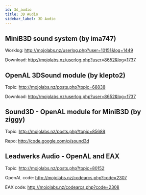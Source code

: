 ```yaml
---
id: 3d_audio
title: 3D Audio
sidebar_label: 3D Audio
---
```


## MiniB3D sound system (by ima747)
Worklog: http://mojolabs.nz/userlog.php?user=10151&log=1449

Download: http://mojolabs.nz/userlog.php?user=8652&log=1737

## OpenAL 3DSound module (by klepto2)
Topic: http://mojolabs.nz/posts.php?topic=68838

Download: http://mojolabs.nz/userlog.php?user=8652&log=1737

## Sound3D - OpenAL module for MiniB3D (by ziggy)
Topic: http://mojolabs.nz/posts.php?topic=85688

Repo: http://code.google.com/p/sound3d

## Leadwerks Audio - OpenAL and EAX
Topic: http://mojolabs.nz/posts.php?topic=80152

OpenAL code: http://mojolabs.nz/codearcs.php?code=2307

EAX code: http://mojolabs.nz/codearcs.php?code=2308
